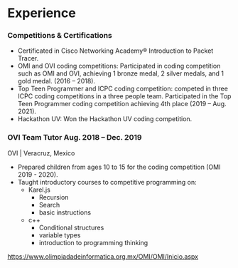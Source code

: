 # Experience

### Competitions & Certifications
 - Certificated in Cisco Networking Academy® Introduction to Packet Tracer.
 - OMI and OVI coding competitions: Participated in coding competition such as OMI and OVI, achieving 1 bronze
medal, 2 silver medals, and 1 gold medal. (2016 – 2018).
 - Top Teen Programmer and ICPC coding competition: competed in three ICPC coding competitions in a three people
team. Participated in the Top Teen Programmer coding competition achieving 4th place (2019 – Aug. 2021).
 - Hackathon UV: Won the Hackathon UV coding competition.

### OVI Team Tutor Aug. 2018 – Dec. 2019
OVI | Veracruz, Mexico
- Prepared children from ages 10 to 15 for the coding competition (OMI 2019 - 2020).
- Taught introductory courses to competitive programming on:
   - Karel.js 
     - Recursion
     - Search
     - basic instructions
   - c++
     - Conditional structures
     - variable types
     - introduction to programming thinking



https://www.olimpiadadeinformatica.org.mx/OMI/OMI/Inicio.aspx
